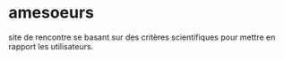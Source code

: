 # amesoeurs
site de rencontre se basant sur des critères scientifiques pour mettre en rapport les utilisateurs.
